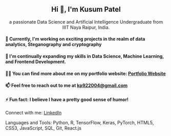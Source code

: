 <h2 align="center">Hi 👋, I'm Kusum Patel</h2>
<p align="center">a passionate Data Science and Artificial Intelligence Undergraduate from IIIT Naya Raipur, India.</p>

#### 🔭 Currently, I'm working on exciting projects in the realm of data analytics, Steganography and cryptography

#### 🌱 I'm continually expanding my skills in Data Science, Machine Learning, and Frontend Development.

#### 👨‍💻 You can find more about me on my portfolio website: [Portfolio Website](https://pepo09.000webhostapp.com/)

#### 📫 Feel free to reach out to me at kp922004@gmail.com

#### ⚡ Fun fact: I believe I have a pretty good sense of humor!

Connect with me:
[LinkedIn](https://www.linkedin.com/in/kusum-patel/)


Languages and Tools:
Python, R, TensorFlow, Keras, PyTorch, HTML5, CSS3, JavaScript, SQL, Git, React.js

